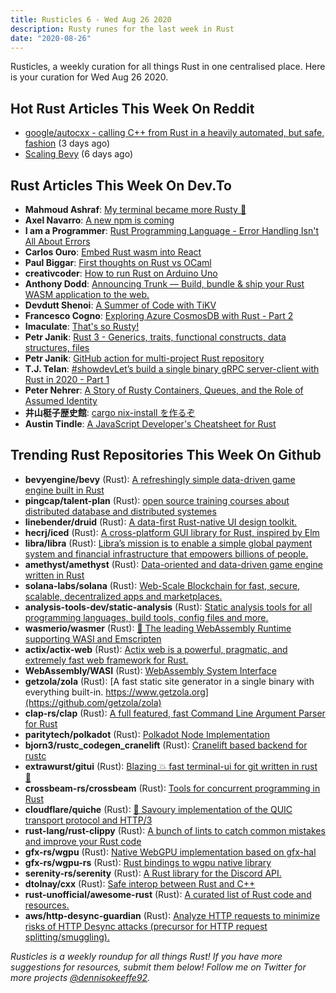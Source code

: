 ```yaml
---
title: Rusticles 6 - Wed Aug 26 2020
description: Rusty runes for the last week in Rust
date: "2020-08-26"
---
```


Rusticles, a weekly curation for all things Rust in one centralised place. Here is your curation for Wed Aug 26 2020.



## Hot Rust Articles This Week On Reddit

- [google/autocxx - calling C++ from Rust in a heavily automated, but safe, fashion](https://www.reddit.com/r/rust/comments/iefeum/googleautocxx_calling_c_from_rust_in_a_heavily/) (3 days ago)
- [Scaling Bevy](https://www.reddit.com/r/rust/comments/id0qzk/scaling_bevy/) (6 days ago)



## Rust Articles This Week On Dev.To

- **Mahmoud Ashraf**: [My terminal became more Rusty 🦀](https://dev.to/22mahmoud/my-terminal-became-more-rusty-4g8l)
- **Axel Navarro**: [A new npm is coming](https://dev.to/cloudx/a-new-npm-is-coming-5heh)
- **I am a Programmer**: [Rust Programming Language - Error Handling Isn't All About Errors](https://dev.to/iam_aprogrammer/rust-programming-language-error-handling-isn-t-all-about-errors-2g16)
- **Carlos Ouro**: [Embed Rust wasm into React](https://dev.to/techtrouts/embed-rust-wasm-into-react-48og)
- **Paul Biggar**: [First thoughts on Rust vs OCaml](https://dev.to/darklang/first-thoughts-on-rust-vs-ocaml-pbj)
- **creativcoder**: [How to run Rust on Arduino Uno](https://dev.to/creativcoder/how-to-run-rust-on-arduino-uno-40c0)
- **Anthony Dodd**: [Announcing Trunk — Build, bundle & ship your Rust WASM application to the web.](https://dev.to/thedodd/announcing-trunk-build-bundle-ship-your-rust-wasm-application-to-the-web-knf)
- **Devdutt Shenoi**: [A Summer of Code with TiKV](https://dev.to/devduttshenoi/a-summer-of-code-with-tikv-1gck)
- **Francesco Cogno**: [Exploring Azure CosmosDB with Rust - Part 2](https://dev.to/mindflavor/exploring-azure-cosmosdb-with-rust-part-2-32c0)
- **Imaculate**: [That's so Rusty!](https://dev.to/imaculate3/that-s-so-rusty-3akm)
- **Petr Janik**: [Rust 3 - Generics, traits, functional constructs, data structures, files](https://dev.to/petr7555/rust-3-generics-traits-functional-constructs-data-structures-files-4il2)
- **Petr Janik**: [GitHub action for multi-project Rust repository](https://dev.to/petr7555/github-action-for-multi-project-rust-repository-28d5)
- **T.J. Telan**: [#showdevLet’s build a single binary gRPC server-client with Rust in 2020 - Part 1](https://dev.to/tjtelan/let-s-build-a-single-binary-grpc-server-client-with-rust-in-2020-part-1-3cnk)
- **Peter Nehrer**: [A Story of Rusty Containers, Queues, and the Role of Assumed Identity](https://dev.to/pnehrer/a-story-of-rusty-containers-queues-and-the-role-of-assumed-identity-kl2)
- **井山梃子歴史館**: [cargo nix-install を作るぞ](https://dev.to/__pandaman64__/cargo-nix-install-3mg9)
- **Austin Tindle**: [A JavaScript Developer's Cheatsheet for Rust](https://dev.to/tindleaj/a-javascript-developer-s-cheatsheet-for-rust-2fm1)



## Trending Rust Repositories This Week On Github

- **bevyengine/bevy** (Rust): [A refreshingly simple data-driven game engine built in Rust](https://github.com/bevyengine/bevy)
- **pingcap/talent-plan** (Rust): [open source training courses about distributed database and distributed systemes](https://github.com/pingcap/talent-plan)
- **linebender/druid** (Rust): [A data-first Rust-native UI design toolkit.](https://github.com/linebender/druid)
- **hecrj/iced** (Rust): [A cross-platform GUI library for Rust, inspired by Elm](https://github.com/hecrj/iced)
- **libra/libra** (Rust): [Libra’s mission is to enable a simple global payment system and financial infrastructure that empowers billions of people.](https://github.com/libra/libra)
- **amethyst/amethyst** (Rust): [Data-oriented and data-driven game engine written in Rust](https://github.com/amethyst/amethyst)
- **solana-labs/solana** (Rust): [Web-Scale Blockchain for fast, secure, scalable, decentralized apps and marketplaces.](https://github.com/solana-labs/solana)
- **analysis-tools-dev/static-analysis** (Rust): [Static analysis tools for all programming languages, build tools, config files and more.](https://github.com/analysis-tools-dev/static-analysis)
- **wasmerio/wasmer** (Rust): [🚀 The leading WebAssembly Runtime supporting WASI and Emscripten](https://github.com/wasmerio/wasmer)
- **actix/actix-web** (Rust): [Actix web is a powerful, pragmatic, and extremely fast web framework for Rust.](https://github.com/actix/actix-web)
- **WebAssembly/WASI** (Rust): [WebAssembly System Interface](https://github.com/WebAssembly/WASI)
- **getzola/zola** (Rust): [A fast static site generator in a single binary with everything built-in. https://www.getzola.org](https://github.com/getzola/zola)
- **clap-rs/clap** (Rust): [A full featured, fast Command Line Argument Parser for Rust](https://github.com/clap-rs/clap)
- **paritytech/polkadot** (Rust): [Polkadot Node Implementation](https://github.com/paritytech/polkadot)
- **bjorn3/rustc_codegen_cranelift** (Rust): [Cranelift based backend for rustc](https://github.com/bjorn3/rustc_codegen_cranelift)
- **extrawurst/gitui** (Rust): [Blazing 💥 fast terminal-ui for git written in rust 🦀](https://github.com/extrawurst/gitui)
- **crossbeam-rs/crossbeam** (Rust): [Tools for concurrent programming in Rust](https://github.com/crossbeam-rs/crossbeam)
- **cloudflare/quiche** (Rust): [🥧 Savoury implementation of the QUIC transport protocol and HTTP/3](https://github.com/cloudflare/quiche)
- **rust-lang/rust-clippy** (Rust): [A bunch of lints to catch common mistakes and improve your Rust code](https://github.com/rust-lang/rust-clippy)
- **gfx-rs/wgpu** (Rust): [Native WebGPU implementation based on gfx-hal](https://github.com/gfx-rs/wgpu)
- **gfx-rs/wgpu-rs** (Rust): [Rust bindings to wgpu native library](https://github.com/gfx-rs/wgpu-rs)
- **serenity-rs/serenity** (Rust): [A Rust library for the Discord API.](https://github.com/serenity-rs/serenity)
- **dtolnay/cxx** (Rust): [Safe interop between Rust and C++](https://github.com/dtolnay/cxx)
- **rust-unofficial/awesome-rust** (Rust): [A curated list of Rust code and resources.](https://github.com/rust-unofficial/awesome-rust)
- **aws/http-desync-guardian** (Rust): [Analyze HTTP requests to minimize risks of HTTP Desync attacks (precursor for HTTP request splitting/smuggling).](https://github.com/aws/http-desync-guardian)

_Rusticles is a weekly roundup for all things Rust! If you have more suggestions for resources, submit them below! Follow me on Twitter for more projects [@dennisokeeffe92](https://twitter.com/dennisokeeffe92)._

